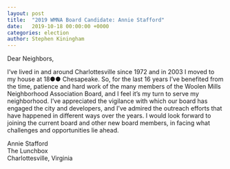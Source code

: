 ```yaml
---
layout: post
title:  "2019 WMNA Board Candidate: Annie Stafford"
date:   2019-10-18 00:00:00 +0000
categories: election
author: Stephen Kiningham
---
```


Dear Neighbors,

I’ve lived in and around Charlottesville since 1972 and in 2003 I moved to my house at 18●● Chesapeake. So, for the last 16 years I’ve benefited from the time, patience and hard work of the many members of the Woolen Mills Neighborhood Association Board, and I feel it’s my turn to serve my neighborhood. I’ve appreciated the vigilance with which our board has engaged the city and developers, and I’ve admired the outreach efforts that have happened in different ways over the years. I would look forward to joining the current board and other new board members, in facing what challenges and opportunities lie ahead.

Annie Stafford  
The Lunchbox  
Charlottesville, Virginia
